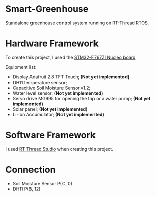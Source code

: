 # Smart-Greenhouse
Standalone greenhouse control system running on RT-Thread RTOS.

# Hardware Framework
To create this project, I used the [STM32-F767ZI Nucleo board](https://www.st.com/en/evaluation-tools/nucleo-f767zi.html).

Equipment list:
- Display Adafruit 2.8 TFT Touch; **(Not yet implemented)**
- DH11 temperature sensor;
- Capacitive Soil Moisture Sensor v1.2;
- Water level sensor; **(Not yet implemented)**
- Servo drive MG995 for opening the tap or a water pump; **(Not yet implemented)**
- Solar panel; **(Not yet implemented)**
- Li-Ion Accumulator; **(Not yet implemented)**

# Software Framework
I used [RT-Thread Studio](https://www.rt-thread.io/studio.html) when creating this project.

# Connection

- Soil Moisture Sensor P(C, 0)
- DH11 P(B, 12)
